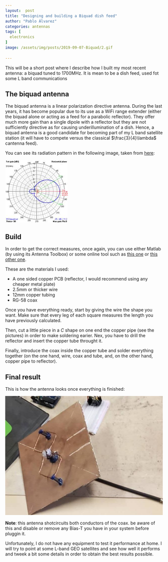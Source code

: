 ```yaml
---
layout:  post
title: "Designing and building a Biquad dish feed"
author: "Pablo Álvarez"
categories: antennas
tags: [
  electronics
]
image: /assets/img/posts/2019-09-07-Biquad/2.gif

---
```


This will be a short post where I describe how I built my most recent antenna: a biquad tuned to 1700MHz. It is mean to be a dish feed, used fot some L band communications

## The biquad antenna

The biquad antenna is a linear polarization directive antenna. During the last years, it has become popular due to its use as a WiFi range extender (either the biquad alone or acting as a feed for a parabolic reflector). They offer much more gain than a single dipole with a reflector but they are not sufficiently directive as for causing underillumination of a dish. Hence, a biquad antenna is a good candidate for becoming part of my L band satellite station (it will have to compete versus the classical $\frac{3}{4}\lambda$ cantenna feed).

You can see its radiation pattern in the following image, taken from [here](wireless.ictp.it):

![Final Build](/assets/img/posts/2019-09-07-Biquad/3.jpg)

## Build

In order to get the correct measures, once again, you can use either Matlab (by using its Antenna Toolbox) or some online tool such as [this one](https://buildyourownantenna.blogspot.com/2014/07/double-biquad-antenna-calculator.html) or [this other one](https://www.changpuak.ch/electronics/bi_quad_antenna_designer.php).

These are the materials I used:

  - A one sided copper PCB (reflector, I would recommend using any cheaper metal plate)
  - 2.5mm or thicker wire
  - 12mm copper tubing
  - RG-58 coax

Once you have everything ready, start by giving the wire the shape you want. Make sure that every leg of each square measures the length you have previously calculated. 

Then, cut a little piece in a *C* shape on one end the copper pipe (see the pictures) in order to make soldering earier. Nex, you have to drill the reflector and insert the copper tube throught it.

Finally, introduce the coax inside the copper tube and solder everything together (on the one hand, wire, coax and tube, and, on the other hand, copper pipe to reflector).

## Final result

This is how the antenna looks once everything is finished:

![Final Build](/assets/img/posts/2019-09-07-Biquad/1.jpg)

**Note**: this antenna shotcircuits both conductors of the coax. be aware of this and disable or remove any Bias-T you have in your system before pluggin it.

Unfortunately, I do not have any equipment to test it performance at home. I will try to point at some L-band GEO satellites and see how well it performs and tweek a bit some details in order to obtain the best results possible.
